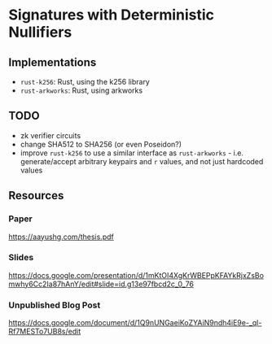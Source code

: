 # Signatures with Deterministic Nullifiers

## Implementations

- `rust-k256`: Rust, using the k256 library
- `rust-arkworks`: Rust, using arkworks

## TODO

- zk verifier circuits 
- change SHA512 to SHA256 (or even Poseidon?)
- improve `rust-k256` to use a similar interface as `rust-arkworks` - i.e.
  generate/accept arbitrary keypairs and `r` values, and not just hardcoded
  values

## Resources

### Paper
https://aayushg.com/thesis.pdf

### Slides
https://docs.google.com/presentation/d/1mKtOI4XgKrWBEPpKFAYkRjxZsBomwhy6Cc2Ia87hAnY/edit#slide=id.g13e97fbcd2c_0_76

### Unpublished Blog Post
https://docs.google.com/document/d/1Q9nUNGaeiKoZYAiN9ndh4iE9e-_ql-Rf7MESTo7UB8s/edit